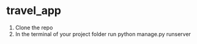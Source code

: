 # travel_app
1. Clone the repo
2. In the terminal of your project folder run python manage.py runserver